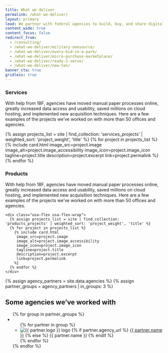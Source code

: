 ```yaml
---
title: What we deliver
permalink: /what-we-deliver/
layout: primary
lead: We partner with federal agencies to build, buy, and share digital services that improve the user experience of government.
content_wide: true
content_focus: false
redirect_from:
  - /consulting/
  - /what-we-deliver/military-onesource/
  - /what-we-deliver/every-kid-in-a-park/
  - /what-we-deliver/micro-purchase-marketplace/
  - /what-we-deliver/ready-2-serve/
  - /what-we-deliver/new-ten/
banner_cta: true
gridless: true
---
```


<div class="usa-grid">
  <section class="usa-section">
    <div class="usa-section-bottom">
      <h3> Services </h3>
       <p>With help from 18F, agencies have moved manual paper processes online, greatly increased data access and usability, saved millions on cloud hosting, and implemented new acquisition techniques. Here are a few examples of the projects we’ve worked on with more than 50 offices and agencies.</p>
      <div class="usa-flex usa-flex-wrap">
        {% assign projects_list = site | find_collection: 'services_projects' | weighted_sort: 'project_weight', 'title' %}
        {% for project in projects_list %}
          {% include card.html
           image_src=project.image
           image_alt=project.image_accessibility
           image_icon=project.image_icon
           tagline=project.title
           description=project.excerpt
           link=project.permalink
          %}
        {% endfor %}
      </div>
    </div>
    <h3> Products </h3>
     <p>With help from 18F, agencies have moved manual paper processes online, greatly increased data access and usability, saved millions on cloud hosting, and implemented new acquisition techniques. Here are a few examples of the projects we’ve worked on with more than 50 offices and agencies.</p>

    <div class="usa-flex usa-flex-wrap">
      {% assign projects_list = site | find_collection: 'products_projects' | weighted_sort: 'project_weight', 'title' %}
      {% for project in projects_list %}
        {% include card.html
         image_src=project.image
         image_alt=project.image_accessibility
         image_icon=project.image_icon
         tagline=project.title
         description=project.excerpt
         link=project.permalink
        %}
      {% endfor %}
    </div>
  </section>
</div>

<div class="usa-section background-gray">
  <section class="usa-grid">
    {% assign agency_partners = site.data.agencies %}
    {% assign partner_groups = agency_partners | in_groups: 3 %}
    <h2 id="some-agencies-weve-worked-with">Some agencies we’ve worked with</h2>
    <div class="usa-grid-full">
      <ul class="list-columns">
      {% for group in partner_groups %}
        <li class="usa-width-one-third">
          <ul class="list-columns list-images">
          {% for partner in group %}
            <li class="list-images-item">
              <img class="list-images-image" src="{{ partner.logo | prepend: site.baseurl }}" alt="{{ partner.logo }} logo" />
              {% if partner.agency_url %}
                <a class="list-images-text" href="{{ partner.agency_url | prepend: site.baseurl }}">{{ partner.name }}</a>
              {% else %}
                <span class="list-images-text">{{ partner.name }}</span>
              {% endif %}
            </li>
          {% endfor %}
          </ul>
        </li>
      {% endfor %}
      </ul>
    </div>
  </section>
</div>
